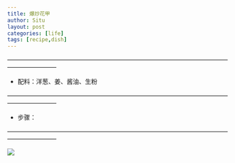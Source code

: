 ```yaml
---
title: 爆炒花甲
author: Situ
layout: post
categories: [life]
tags: [recipe,dish]
---
```

————————————————————————————————————————————
- 配料：洋葱、姜、酱油、生粉

————————————————————————————————————————————
- 步骤：


————————————————————————————————————————————

<img src="{{ 'assets/images/post_images/clams.jpg'| relative_url }}" /> 